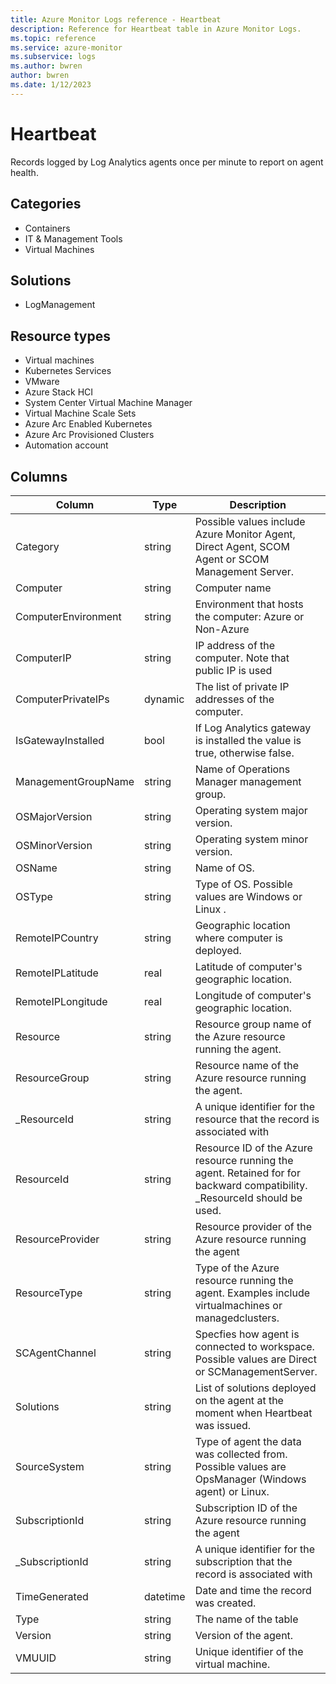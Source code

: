 ```yaml
---
title: Azure Monitor Logs reference - Heartbeat
description: Reference for Heartbeat table in Azure Monitor Logs.
ms.topic: reference
ms.service: azure-monitor
ms.subservice: logs
ms.author: bwren
author: bwren
ms.date: 1/12/2023
---
```


# Heartbeat

 Records logged by Log Analytics agents once per minute to report on agent health.

## Categories

- Containers
- IT & Management Tools
- Virtual Machines
## Solutions

- LogManagement
## Resource types

- Virtual machines
- Kubernetes Services
- VMware
- Azure Stack HCI
- System Center Virtual Machine Manager
- Virtual Machine Scale Sets
- Azure Arc Enabled Kubernetes
- Azure Arc Provisioned Clusters
- Automation account




## Columns

| Column | Type | Description |
| --- | --- | --- |
| Category | string | Possible values include Azure Monitor Agent, Direct Agent, SCOM Agent or SCOM Management Server. |
| Computer | string | Computer name |
| ComputerEnvironment | string | Environment that hosts the computer: Azure or Non-Azure |
| ComputerIP | string | IP address of the computer. Note that public IP is used |
| ComputerPrivateIPs | dynamic | The list of private IP addresses of the computer. |
| IsGatewayInstalled | bool | If Log Analytics gateway is installed the value is true, otherwise false. |
| ManagementGroupName | string | Name of Operations Manager management group. |
| OSMajorVersion | string | Operating system major version. |
| OSMinorVersion | string | Operating system minor version. |
| OSName | string | Name of OS. |
| OSType | string | Type of OS. Possible values are Windows or Linux . |
| RemoteIPCountry | string | Geographic location where computer is deployed. |
| RemoteIPLatitude | real | Latitude of computer's geographic location. |
| RemoteIPLongitude | real | Longitude of computer's geographic location. |
| Resource | string | Resource group name of the Azure resource running the agent. |
| ResourceGroup | string | Resource name of the Azure resource running the agent. |
| _ResourceId | string | A unique identifier for the resource that the record is associated with |
| ResourceId | string | Resource ID of the Azure resource running the agent. Retained for for backward compatibility. _ResourceId should be used. |
| ResourceProvider | string | Resource provider of the Azure resource running the agent |
| ResourceType | string | Type of the Azure resource running the agent. Examples include virtualmachines or managedclusters. |
| SCAgentChannel | string | Specfies how agent is connected to workspace. Possible values are Direct or SCManagementServer. |
| Solutions | string | List of solutions deployed on the agent at the moment when Heartbeat was issued. |
| SourceSystem | string | Type of agent the data was collected from. Possible values are OpsManager (Windows agent) or Linux. |
| SubscriptionId | string | Subscription ID of the Azure resource running the agent |
| _SubscriptionId | string | A unique identifier for the subscription that the record is associated with |
| TimeGenerated | datetime | Date and time the record was created. |
| Type | string | The name of the table |
| Version | string | Version of the agent. |
| VMUUID | string | Unique identifier of the virtual machine. |
